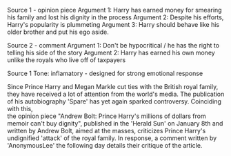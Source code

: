 Source 1 - opinion piece 
Argument 1: Harry has earned money for smearing his family and lost his dignity in the process
Argument 2: Despite his efforts, Harry's popularity is plummeting
Argument 3: Harry should behave like his older brother and put his ego aside. 

Source 2 - comment
Argument 1: Don't be hypocritical / he has the right to telling his side of the story
Argument 2: Harry has earned his own money unlike the royals who live off of taxpayers

Source 1 
Tone: inflamatory - designed for strong emotional response 


Since Prince Harry and Megan Markle cut ties with the British royal family, they have received a lot of attention from the world's media. The publication of his autobiography 'Spare' has yet again sparked controversy. Coinciding with this,   
the opinion piece "Andrew Bolt: Prince Harry's millions of dollars from memoir can't buy dignity", published in the 'Herald Sun' on January 8th and written by Andrew Bolt, aimed at the masses, criticizes Prince Harry's undignified 'attack' of the royal family. In response, a comment written by 'AnonymousLee' the following day details their critique of the article.  